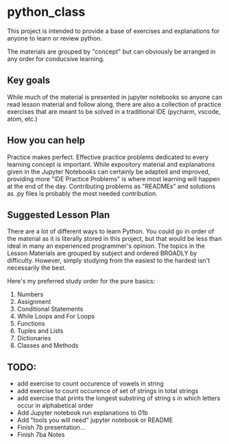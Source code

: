 # python_class

This project is intended to provide a base of exercises and explanations for anyone to learn or review python.

The materials are grouped by "concept" but can obviously be arranged in any order for conducsive learning.

## Key goals
While much of the material is presented in jupyter notebooks so anyone can read lesson material and follow along, there are also a collection of practice exercises that are meant to be solved in a traditional IDE (pycharm, vscode, atom, etc.)

## How you can help
Practice makes perfect. Effective practice problems dedicated to every learning concept is important. While expository material and explanations given in the Jupyter Notebooks can certainly be adapted and improved, providing more "IDE Practice Problems" is where most learning will happen at the end of the day. Contributing problems as "READMEs" and solutions as .py files is probably the most needed contribution.

## Suggested Lesson Plan
There are a lot of different ways to learn Python. You could go in order of the material as it is literally stored in this project, but that would be less than ideal in many an experienced programmer's opinion. The topics in the Lesson Materials are grouped by subject and ordered BROADLY by difficulty. However, simply studying from the easiest to the hardest isn't necessarily the best.

Here's my preferred study order for the pure basics:
1. Numbers
2. Assignment
3. Conditional Statements
4. While Loops and For Loops
5. Functions
6. Tuples and Lists
7. Dictionaries
8. Classes and Methods

## TODO:
* add exercise to count occurence of vowels in string
* add exercise to count occurence of set of strings in total strings
* add exercise that prints the longest substring of string s in which letters occur in alphabetical order
* Add Jupyter notebook run explanations to 01b
* Add "tools you will need" jupyter notebook or README
* Finish 7b presentation...
* Finish 7ba Notes

